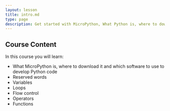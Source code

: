 ```yaml
---
layout: lesson
title: intro.md
type: page
description: Get started with MicroPython, What Python is, where to download it and which software to use to develop MicroPython code.
---
```


## Course Content
In this course you will learn:

* What MicroPython is, where to download it and which software to use to develop Python code
* Reserved words
* Variables
* Loops
* Flow control
* Operators
* Functions
